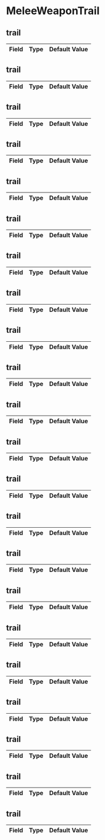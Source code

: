# MeleeWeaponTrail

## trail

|Field|Type|Default Value|
|-----|----|-------------|

## trail

|Field|Type|Default Value|
|-----|----|-------------|

## trail

|Field|Type|Default Value|
|-----|----|-------------|

## trail

|Field|Type|Default Value|
|-----|----|-------------|

## trail

|Field|Type|Default Value|
|-----|----|-------------|

## trail

|Field|Type|Default Value|
|-----|----|-------------|

## trail

|Field|Type|Default Value|
|-----|----|-------------|

## trail

|Field|Type|Default Value|
|-----|----|-------------|

## trail

|Field|Type|Default Value|
|-----|----|-------------|

## trail

|Field|Type|Default Value|
|-----|----|-------------|

## trail

|Field|Type|Default Value|
|-----|----|-------------|

## trail

|Field|Type|Default Value|
|-----|----|-------------|

## trail

|Field|Type|Default Value|
|-----|----|-------------|

## trail

|Field|Type|Default Value|
|-----|----|-------------|

## trail

|Field|Type|Default Value|
|-----|----|-------------|

## trail

|Field|Type|Default Value|
|-----|----|-------------|

## trail

|Field|Type|Default Value|
|-----|----|-------------|

## trail

|Field|Type|Default Value|
|-----|----|-------------|

## trail

|Field|Type|Default Value|
|-----|----|-------------|

## trail

|Field|Type|Default Value|
|-----|----|-------------|

## trail

|Field|Type|Default Value|
|-----|----|-------------|

## trail

|Field|Type|Default Value|
|-----|----|-------------|

